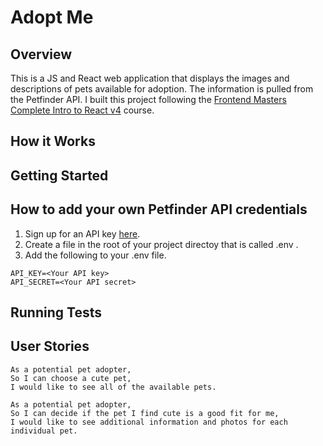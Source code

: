 # Adopt Me

## Overview

This is a JS and React web application that displays the images and descriptions of pets available for adoption. The information is pulled from the Petfinder API. I built this project following the [Frontend Masters Complete Intro to React v4](https://frontendmasters.com/courses/complete-react-v4/) course.

## How it Works

## Getting Started

## How to add your own Petfinder API credentials

1. Sign up for an API key [here](https://www.petfinder.com/developers/api-key).
2. Create a file in the root of your project directoy that is called .env .
3. Add the following to your .env file.

```
API_KEY=<Your API key>
API_SECRET=<Your API secret>
```

## Running Tests

## User Stories

```
As a potential pet adopter,
So I can choose a cute pet,
I would like to see all of the available pets.
```

```
As a potential pet adopter,
So I can decide if the pet I find cute is a good fit for me,
I would like to see additional information and photos for each individual pet.
```
